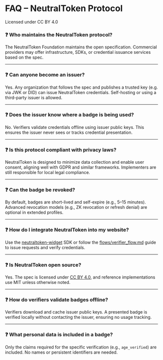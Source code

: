 # FAQ – NeutralToken Protocol
Licensed under CC BY 4.0


### ❓ Who maintains the NeutralToken protocol?

The NeutralToken Foundation maintains the open specification. Commercial providers may offer infrastructure, SDKs, or credential issuance services based on the spec.

---

### ❓ Can anyone become an issuer?

Yes. Any organization that follows the spec and publishes a trusted key (e.g. via JWK or DID) can issue NeutralToken credentials. Self-hosting or using a third-party issuer is allowed.

---

### ❓ Does the issuer know where a badge is being used?

No. Verifiers validate credentials offline using issuer public keys. This ensures the issuer never sees or tracks credential presentation.

---

### ❓ Is this protocol compliant with privacy laws?

NeutralToken is designed to minimize data collection and enable user consent, aligning well with GDPR and similar frameworks. Implementers are still responsible for local legal compliance.

---

### ❓ Can the badge be revoked?

By default, badges are short-lived and self-expire (e.g., 5–15 minutes). Advanced revocation models (e.g., ZK revocation or refresh denial) are optional in extended profiles.

---

### ❓ How do I integrate NeutralToken into my website?

Use the [neutraltoken-widget](https://github.com/NeutralToken-Foundation/neutraltoken-widget) SDK or follow the [flows/verifier_flow.md](../flows/verifier_flow.md) guide to issue requests and verify credentials.

---

### ❓ Is NeutralToken open source?

Yes. The spec is licensed under [CC BY 4.0](https://creativecommons.org/licenses/by/4.0/), and reference implementations use MIT unless otherwise noted.

---

### ❓ How do verifiers validate badges offline?

Verifiers download and cache issuer public keys. A presented badge is verified locally without contacting the issuer, ensuring no usage tracking.

---

### ❓ What personal data is included in a badge?

Only the claims required for the specific verification (e.g., `age_verified`) are included. No names or persistent identifiers are needed.

